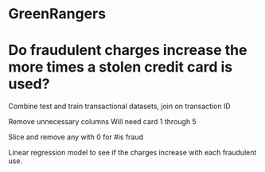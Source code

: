 # GreenRangers

# Do fraudulent charges increase the more times a stolen credit card is used?

Combine test and train transactional datasets, join on transaction ID

Remove unnecessary columns
Will need card 1 through 5

Slice and remove any with 0 for #is fraud

Linear regression model to see if the charges increase with each fraudulent use.
